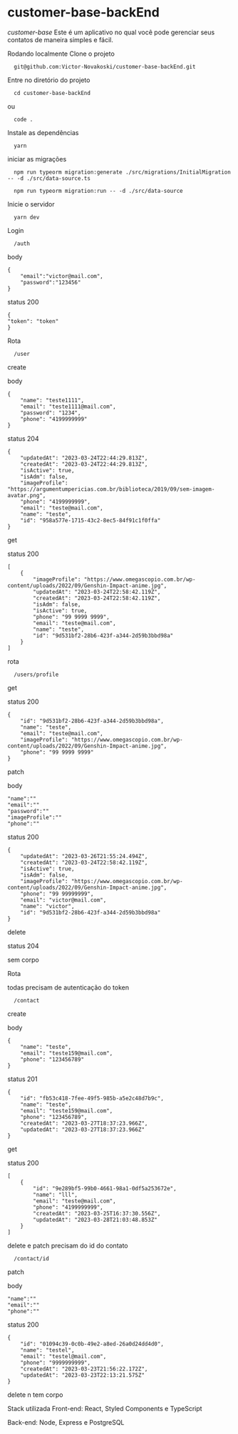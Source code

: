 # customer-base-backEnd
*customer-base*
Este é um aplicativo no qual você pode gerenciar seus contatos de maneira simples e fácil.

Rodando localmente
Clone o projeto

```shel
  git@github.com:Victor-Novakoski/customer-base-backEnd.git
```  


Entre no diretório do projeto
```shel
  cd customer-base-backEnd
```  
  ou
  
```shel
  code .
```


Instale as dependências
```shel
  yarn
```  
iniciar as migrações 

```shel
  npm run typeorm migration:generate ./src/migrations/InitialMigration -- -d ./src/data-source.ts
```  

```shel
  npm run typeorm migration:run -- -d ./src/data-source
```  


Inicie o servidor
```shel
  yarn dev
```  

Login
```shel
  /auth
```  

body
```shel
{
	"email":"victor@mail.com",
	"password":"123456"
}
```  
status 200

```shel
{
"token": "token"
}
```  


Rota
```shel
  /user
```  
create

body

```shel
{
	"name": "teste1111",
	"email": "teste1111@mail.com",
	"password": "1234",
	"phone": "4199999999"
}
```  

status 204 

```shel
{
	"updatedAt": "2023-03-24T22:44:29.813Z",
	"createdAt": "2023-03-24T22:44:29.813Z",
	"isActive": true,
	"isAdm": false,
	"imageProfile": "https://argumentumpericias.com.br/biblioteca/2019/09/sem-imagem-avatar.png",
	"phone": "4199999999",
	"email": "teste@mail.com",
	"name": "teste",
	"id": "958a577e-1715-43c2-8ec5-84f91c1f0ffa"
}
```  

get

status 200 
```shel
[
	{
		"imageProfile": "https://www.omegascopio.com.br/wp-content/uploads/2022/09/Genshin-Impact-anime.jpg",
		"updatedAt": "2023-03-24T22:58:42.119Z",
		"createdAt": "2023-03-24T22:58:42.119Z",
		"isAdm": false,
		"isActive": true,
		"phone": "99 9999 9999",
		"email": "teste@mail.com",
		"name": "teste",
		"id": "9d531bf2-28b6-423f-a344-2d59b3bbd98a"
	}
]
```  

rota

```shel
  /users/profile
```  

get 

status 200

```shel
{
	"id": "9d531bf2-28b6-423f-a344-2d59b3bbd98a",
	"name": "teste",
	"email": "teste@mail.com",
	"imageProfile": "https://www.omegascopio.com.br/wp-content/uploads/2022/09/Genshin-Impact-anime.jpg",
	"phone": "99 9999 9999"
}
```  

patch 

body

```shel
"name":""
"email":""
"password":""
"imageProfile":""
"phone":""
``` 

status 200

```shel
{
	"updatedAt": "2023-03-26T21:55:24.494Z",
	"createdAt": "2023-03-24T22:58:42.119Z",
	"isActive": true,
	"isAdm": false,
	"imageProfile": "https://www.omegascopio.com.br/wp-content/uploads/2022/09/Genshin-Impact-anime.jpg",
	"phone": "99 99999999",
	"email": "victor@mail.com",
	"name": "victor",
	"id": "9d531bf2-28b6-423f-a344-2d59b3bbd98a"
}
```  
delete 

status 204

sem corpo


Rota

todas precisam de autenticação do token 

```shel
  /contact
``` 

create 

body

```shel
{
	"name": "teste",
	"email": "teste159@mail.com",
	"phone": "123456789"
}
``` 

status 201 

```shel
{
	"id": "fb53c418-7fee-49f5-985b-a5e2c48d7b9c",
	"name": "teste",
	"email": "teste159@mail.com",
	"phone": "123456789",
	"createdAt": "2023-03-27T18:37:23.966Z",
	"updatedAt": "2023-03-27T18:37:23.966Z"
}
``` 

get

status 200

```shel
[
	{
		"id": "9e289bf5-99b0-4661-98a1-0df5a253672e",
		"name": "lll",
		"email": "teste@mail.com",
		"phone": "4199999999",
		"createdAt": "2023-03-25T16:37:30.556Z",
		"updatedAt": "2023-03-28T21:03:48.853Z"
	}
]
``` 

delete e patch precisam do id do contato

```shel
  /contact/id
``` 

patch 

body

```shel
"name":""
"email":""
"phone":""
``` 

status 200

```shel
{
	"id": "01094c39-0c0b-49e2-a8ed-26a0d24dd4d0",
	"name": "testel",
	"email": "testel@mail.com",
	"phone": "9999999999",
	"createdAt": "2023-03-23T21:56:22.172Z",
	"updatedAt": "2023-03-23T22:13:21.575Z"
}
``` 

delete n tem corpo


Stack utilizada
Front-end: React, Styled Components e TypeScript

Back-end: Node, Express e PostgreSQL
